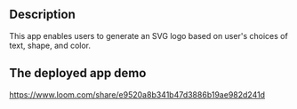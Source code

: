 ## Description

This app enables users to generate an SVG logo based on user's choices of text, shape, and color.

## The deployed app demo

https://www.loom.com/share/e9520a8b341b47d3886b19ae982d241d
